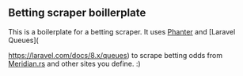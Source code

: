 ## Betting scraper boillerplate

This is a boilerplate for a betting scraper. It uses [Phanter](https://github.com/symfony/panther) and [Laravel Queues](

https://laravel.com/docs/8.x/queues) to scrape betting odds from [Meridian.rs](https://meridianbet.rs/en/kladjenje) and other sites you define. :)
